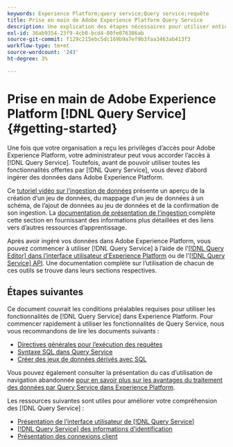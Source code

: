 ```yaml
---
keywords: Experience Platform;query service;Query service;requête
title: Prise en main de Adobe Experience Platform Query Service
description: Une explication des étapes nécessaires pour utiliser entièrement Adobe Experience Platform Query Service
exl-id: 36ab9354-23f9-4cb8-bcd4-00fe076386ab
source-git-commit: f129c215ebc5dc169b9a7ef9b3faa3463ab413f3
workflow-type: tm+mt
source-wordcount: '243'
ht-degree: 3%

---
```


# Prise en main de Adobe Experience Platform [!DNL Query Service] {#getting-started}

Une fois que votre organisation a reçu les privilèges d’accès pour Adobe Experience Platform, votre administrateur peut vous accorder l’accès à [!DNL Query Service]. Toutefois, avant de pouvoir utiliser toutes les fonctionnalités offertes par [!DNL Query Service], vous devez d’abord ingérer des données dans Adobe Experience Platform.

Ce [tutoriel vidéo sur l’ingestion de données](https://experienceleague.adobe.com/docs/platform-learn/tutorials/data-ingestion/create-datasets-and-ingest-data.html) présente un aperçu de la création d’un jeu de données, du mappage d’un jeu de données à un schéma, de l’ajout de données au jeu de données et de la confirmation de son ingestion. La [ documentation de présentation de l’ingestion ](../../ingestion/home.md) complète cette section en fournissant des informations plus détaillées et des liens vers d’autres ressources d’apprentissage.

Après avoir ingéré vos données dans Adobe Experience Platform, vous pouvez commencer à utiliser [!DNL Query Service] à l’aide de l’[[!DNL Query Editor] dans l’interface utilisateur d’Experience Platform](../ui/user-guide.md) ou de l’[[!DNL Query Service] API](../api/getting-started.md). Une documentation complète sur l’utilisation de chacun de ces outils se trouve dans leurs sections respectives.

## Étapes suivantes

Ce document couvrait les conditions préalables requises pour utiliser les fonctionnalités de [!DNL Query Service] dans Experience Platform. Pour commencer rapidement à utiliser les fonctionnalités de Query Service, nous vous recommandons de lire les documents suivants :

- [Directives générales pour l’exécution des requêtes](../best-practices/writing-queries.md)
- [Syntaxe SQL dans Query Service](../sql/syntax.md)
- [Créer des jeux de données dérivés avec SQL](../data-distiller/derived-datasets/create-derived-datasets-with-sql.md)

Vous pouvez également consulter la présentation du cas d’utilisation de navigation abandonnée [ pour en savoir plus sur les avantages du traitement des données par Query Service dans Experience Platform](../use-cases/abandoned-browse.md#video-example).

Les ressources suivantes sont utiles pour améliorer votre compréhension des [!DNL Query Service] :

- [Présentation de l’interface utilisateur de [!DNL Query Service]](../ui/overview.md)
- [[!DNL Query Service] des informations d’identification](../ui/credentials.md)
- [Présentation des connexions client](../clients/overview.md)
